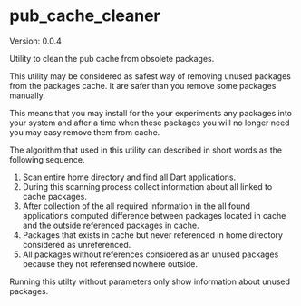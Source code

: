 pub_cache_cleaner
=================

Version: 0.0.4

Utility to clean the pub cache from obsolete packages.

This utility may be considered as safest way of removing unused packages from the packages cache. It are safer than you remove some packages manually.

This means that you may install for the your experiments any packages into your system and after a time when these packages you will no longer need you may easy remove them from cache.

The algorithm that used in this utility can described in short words as the following sequence.

1. Scan entire home directory and find all Dart applications.
2. During this scanning process collect information about all linked to cache packages.
3. After collection of the all required information in the all found applications computed difference between packages located in cache and the outside referenced packages in cache.
4. Packages that exists in cache but never referenced in home directory considered as unreferenced.
5. All packages without references considered as an unused packages because they not referensed nowhere outside.

Running this utilty without parameters only show information about unused packages.
